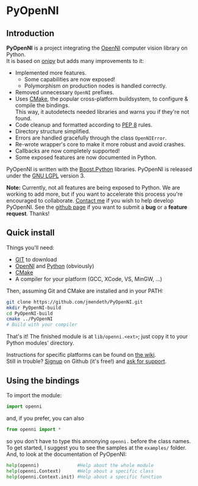 # PyOpenNI #

## Introduction ##

**PyOpenNI** is a project integrating the [OpenNI](http://openni.org) computer vision library on Python.  
It is based on [onipy](http://code.google.com/p/onipy) but adds many improvements to it:

 * Implemented more features.
   - Some capabilities are now exposed!
   - Polymorphism on production nodes is handled correctly.
 * Removed unnecessary `OpenNI` prefixes.
 * Uses [CMake](http://cmake.org), the popular cross-platform buildsystem, to configure & compile the bindings.  
   This way, it autodetects needed libraries and warns you if they're not found.
 * Code cleanup and formatted according to [PEP 8](http://www.python.org/dev/peps/pep-0008) rules.
 * Directory structure simplified.
 * Errors are handled gracefully through the class `OpenNIError`.
 * Re-wrote wrapper's core to make it more robust and avoid crashes.
 * Callbacks are now completely supported!
 * Some exposed features are now documented in Python.

PyOpenNI is written with the [Boost.Python](http://www.boost.org/doc/libs/release/libs/python/doc/index.html) libraries. PyOpenNI is released under the [GNU LGPL](http://www.gnu.org/licenses/lgpl.html) version 3.

**Note:** Currently, not all features are being exposed to Python. We are working to add more, but if you want to accelerate this process you're encouraged to collaborate. [Contact me](mailto:jmendeth@gmail.com) if you wish to help develop PyOpenNI.
See the [github page](https://github.com/jmendeth/PyOpenNI) if you want to submit a **bug** or a **feature request**. Thanks!

## Quick install ##

Things you'll need:

 - [GIT](http://git-scm.org) to download
 - [OpenNI](http://openni.org) and [Python](http://python.org) (obviously)
 - [CMake](http://cmake.org)
 - A compiler for your platform (GCC, XCode, VS, MinGW, ...)

Then, assuming Git and CMake are installed and in your PATH:

```bash
git clone https://github.com/jmendeth/PyOpenNI.git
mkdir PyOpenNI-build
cd PyOpenNI-build
cmake ../PyOpenNI
# Build with your compiler
```

That's it! The finished module is at `lib/openni.<ext>`; just copy it to your Python modules' directory.

Instructions for specific platforms can be found on [the wiki](https://github.com/jmendeth/PyOpenNI/wiki/_pages).  
Still in trouble? [Signup](https://github.com/signup/free) on Github (it's free!) and [ask for support](https://github.com/jmendeth/PyOpenNI/issues/new).

## Using the bindings ##

To import the module:

```python
import openni
```

and, if you prefer, you can also

```python
from openni import *
```

so you don't have to type this annonying `openni.` before the class names.  
To get started, I suggest you to see the samples at the `examples/` folder.
And, to look at the documentation of PyOpenNI:

```python
help(openni)              #Help about the whole module
help(openni.Context)      #Help about a specific class
help(openni.Context.init) #Help about a specific function
```

